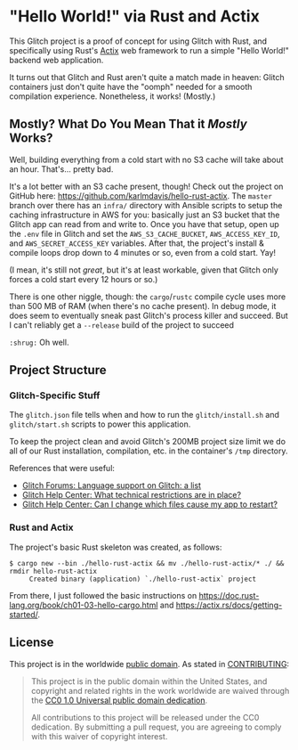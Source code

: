 # "Hello World!" via Rust and Actix

This Glitch project is a proof of concept for using Glitch with Rust, and specifically using Rust's [Actix](https://actix.rs/) web framework to run a simple "Hello World!" backend web application.

It turns out that Glitch and Rust aren't quite a match made in heaven: Glitch containers just don't quite have the "oomph" needed for a smooth compilation experience. Nonetheless, it works! (Mostly.)

## Mostly? What Do You Mean That it _Mostly_ Works?

Well, building everything from a cold start with no S3 cache will take about an hour. That's... pretty bad.

It's a lot better with an S3 cache present, though! Check out the project on GitHub here: <https://github.com/karlmdavis/hello-rust-actix>. The `master` branch over there has an `infra/` directory with Ansible scripts to setup the caching infrastructure in AWS for you: basically just an S3 bucket that the Glitch app can read from and write to. Once you have that setup, open up the `.env` file in Glitch and set the `AWS_S3_CACHE_BUCKET`, `AWS_ACCESS_KEY_ID`, and `AWS_SECRET_ACCESS_KEY` variables. After that, the project's install & compile loops drop down to 4 minutes or so, even from a cold start. Yay!

(I mean, it's still not _great_, but it's at least workable, given that Glitch only forces a cold start every 12 hours or so.)

There is one other niggle, though: the `cargo`/`rustc` compile cycle uses more than 500 MB of RAM (when there's no cache present). In debug mode, it does seem to eventually sneak past Glitch's process killer and succeed. But I can't reliably get a `--release` build of the project to succeed

`:shrug:` Oh well.

## Project Structure

### Glitch-Specific Stuff

The `glitch.json` file tells when and how to run the `glitch/install.sh` and `glitch/start.sh` scripts to power this application.

To keep the project clean and avoid Glitch's 200MB project size limit we do all of our Rust installation, compilation, etc. in the container's `/tmp` directory.

References that were useful:

* [Glitch Forums: Language support on Glitch: a list](https://support.glitch.com/t/language-support-on-glitch-a-list/5466)
* [Glitch Help Center: What technical restrictions are in place?](https://glitch.com/help/restrictions/)
* [Glitch Help Center: Can I change which files cause my app to restart?](https://glitch.com/help/restart/)

### Rust and Actix

The project's basic Rust skeleton was created, as follows:

```
$ cargo new --bin ./hello-rust-actix && mv ./hello-rust-actix/* ./ && rmdir hello-rust-actix
     Created binary (application) `./hello-rust-actix` project
```

From there, I just followed the basic instructions on <https://doc.rust-lang.org/book/ch01-03-hello-cargo.html> and <https://actix.rs/docs/getting-started/>.

## License

This project is in the worldwide [public domain](LICENSE.md). As stated in [CONTRIBUTING](CONTRIBUTING.md):

> This project is in the public domain within the United States, and copyright and related rights in the work worldwide are waived through the [CC0 1.0 Universal public domain dedication](https://creativecommons.org/publicdomain/zero/1.0/).
>
> All contributions to this project will be released under the CC0 dedication. By submitting a pull request, you are agreeing to comply with this waiver of copyright interest.
